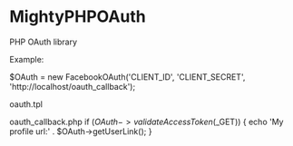 MightyPHPOAuth
==============

PHP OAuth library

Example:

$OAuth = new FacebookOAuth('CLIENT_ID', 'CLIENT_SECRET', 'http://localhost/oauth_callback');

oauth.tpl
<script>
window.open({$OAuth->getAuthorizationPageUrl()})
</script>


oauth_callback.php
if ($OAuth->validateAccessToken($_GET)) {
	echo 'My profile url:' . $OAuth->getUserLink();
}
